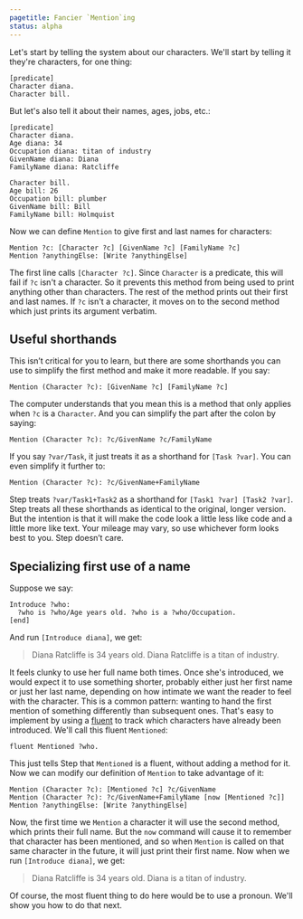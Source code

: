 ```yaml
---
pagetitle: Fancier `Mention`ing
status: alpha
---
```

Let's start by telling the system about our characters.  We'll start by telling it they're characters, for one thing:
```step
[predicate]
Character diana.
Character bill.
```
But let's also tell it about their names, ages, jobs, etc.:
```step
[predicate]
Character diana.
Age diana: 34
Occupation diana: titan of industry
GivenName diana: Diana
FamilyName diana: Ratcliffe

Character bill.
Age bill: 26
Occupation bill: plumber
GivenName bill: Bill
FamilyName bill: Holmquist
```
Now we can define `Mention` to give first and last names for characters:
```step
Mention ?c: [Character ?c] [GivenName ?c] [FamilyName ?c]
Mention ?anythingElse: [Write ?anythingElse]
```
The first line calls `[Character ?c]`.  Since `Character` is a predicate, this will fail if `?c` isn't a character.  So it prevents this method from being used to print anything other than characters.  The rest of the method prints out their first and last names.  If `?c` isn't a character, it moves on to the second method which just prints its argument verbatim.

## Useful shorthands

This isn’t critical for you to learn, but there are some shorthands you can use to simplify the first method and make it more readable.  If you say:
```step
Mention (Character ?c): [GivenName ?c] [FamilyName ?c]
```
The computer understands that you mean this is a method that only applies when `?c` is a `Character`.  And you can simplify the part after the colon by saying:
```step
Mention (Character ?c): ?c/GivenName ?c/FamilyName
```
If you say `?var/Task`, it just treats it as a shorthand for `[Task ?var]`.  You can even simplify it further to:
```step
Mention (Character ?c): ?c/GivenName+FamilyName
```
Step treats `?var/Task1+Task2` as a shorthand for `[Task1 ?var] [Task2 ?var]`.  Step treats all these shorthands as identical to the original, longer version.  But the intention is that it will make the code look a little less like code and a little more like text.  Your mileage may vary, so use whichever form looks best to you.  Step doesn’t care.

## Specializing first use of a name

Suppose we say:
```step
Introduce ?who:
  ?who is ?who/Age years old. ?who is a ?who/Occupation.
[end]
```
And run `[Introduce diana]`, we get:

> Diana Ratcliffe is 34 years old.  Diana Ratcliffe is a titan of industry.

It feels clunky to use her full name both times.  Once she's introduced, we would expect it to use something shorter, probably either just her first name or just her last name, depending on how intimate we want the reader to feel with the character.  This is a common pattern: wanting to hand the first mention of something differently than subsequent ones.  That's easy to implement by using a [fluent](fluents) to track which characters have already been introduced.  We'll call this fluent `Mentioned`:
```step
fluent Mentioned ?who.
```
This just tells Step that `Mentioned` is a fluent, without adding a method for it.  Now we can modify our definition of `Mention` to take advantage of it:
```step
Mention (Character ?c): [Mentioned ?c] ?c/GivenName
Mention (Character ?c): ?c/GivenName+FamilyName [now [Mentioned ?c]]
Mention ?anythingElse: [Write ?anythingElse]
```
Now, the first time we `Mention` a character it will use the second method, which prints their full name.  But the `now` command will cause it to remember that character has been mentioned, and so when `Mention` is called on that same character in the future, it will just print their first name.  Now when we run `[Introduce diana]`, we get:

> Diana Ratcliffe is 34 years old.  Diana is a titan of industry.

Of course, the most fluent thing to do here would be to use a pronoun.  We'll show you how to do that next.